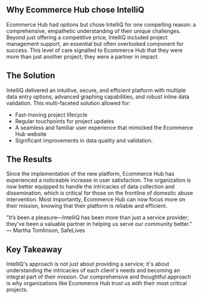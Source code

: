 ## Why Ecommerce Hub chose IntelliQ

Ecommerce Hub had options but chose IntelliQ for one compelling reason: a comprehensive, empathetic understanding of their unique challenges. Beyond just offering a competitive price, IntelliQ included project management support, an essential but often overlooked component for success. This level of care signalled to Ecommerce Hub that they were more than just another project; they were a partner in impact.

## The Solution

IntelliQ delivered an intuitive, secure, and efficient platform with multiple data entry options, advanced graphing capabilities, and robust inline data validation. This multi-faceted solution allowed for:

* Fast-moving project lifecycle
* Regular touchpoints for project updates
* A seamless and familiar user experience that mimicked the Ecommerce Hub website
* Significant improvements in data quality and validation.

## The Results

Since the implementation of the new platform, Ecommerce Hub has experienced a noticeable increase in user satisfaction. The organization is now better equipped to handle the intricacies of data collection and dissemination, which is critical for those on the frontline of domestic abuse intervention. Most importantly, Ecommerce Hub can now focus more on their mission, knowing that their platform is reliable and efficient.

"It’s been a pleasure—IntelliQ has been more than just a service provider; they've been a valuable partner in helping us serve our community better." — Martha Tomlinson, SafeLives

## Key Takeaway

IntelliQ's approach is not just about providing a service; it's about understanding the intricacies of each client's needs and becoming an integral part of their mission. Our comprehensive and thoughtful approach is why organizations like Ecommerce Hub trust us with their most critical projects.